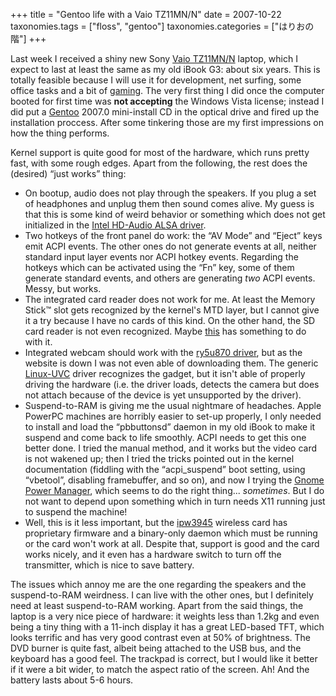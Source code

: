 +++
title = "Gentoo life with a Vaio TZ11MN/N"
date = 2007-10-22
taxonomies.tags = ["floss", "gentoo"]
taxonomies.categories = ["はりおの階"]
+++

Last week I received a shiny new Sony [Vaio
TZ11MN/N](http://vaio.sony.es/view/ShowProduct.action?product=VGN-TZ11MN%2FN&site=voe_es_ES_cons&category=VN+TZ+Series)
laptop, which I expect to last at least the same as my old iBook G3:
about six years. This is totally feasible because I will use it for
development, net surfing, some office tasks and a bit of
[gaming](http://www.openttd.com). The very first thing I did once the
computer booted for first time was **not accepting** the Windows Vista
license; instead I did put a [Gentoo](http://www.gentoo.org) 2007.0
mini-install CD in the optical drive and fired up the installation
proccess. After some tinkering those are my first impressions on how the
thing performs.

Kernel support is quite good for most of the hardware, which runs pretty
fast, with some rough edges. Apart from the following, the rest does the
(desired) “just works” thing:

-   On bootup, audio does not play through the speakers. If you plug a
    set of headphones and unplug them then sound comes alive. My guess
    is that this is some kind of weird behavior or something which does
    not get initialized in the [Intel HD-Audio ALSA
    driver](http://bugtrack.alsa-project.org/main/index.php/Matrix:Soundcard-Tags).
-   Two hotkeys of the front panel do work: the “AV Mode” and “Eject”
    keys emit ACPI events. The other ones do not generate events at all,
    neither standard input layer events nor ACPI hotkey events.
    Regarding the hotkeys which can be activated using the “Fn” key,
    some of them generate standard events, and others are generating
    *two* ACPI events. Messy, but works.
-   The integrated card reader does not work for me. At least the Memory
    Stick™ slot gets recognized by the kernel's MTD layer, but I cannot
    give it a try because I have no cards of this kind. On the other
    hand, the SD card reader is not even recognized. Maybe
    [this](https://launchpad.net/ubuntu/+source/linux-source-2.6.20/+bug/84540)
    has something to do with it.
-   Integrated webcam should work with the [ry5u870
    driver](http://lsb.blogdns.net/ry5u870/), but as the website is down
    I was not even able of downloading them. The generic
    [Linux-UVC](http://linux-uvc.berlios.de/) driver recognizes the
    gadget, but it isn't able of properly driving the hardware (i.e. the
    driver loads, detects the camera but does not attach because of the
    device is yet unsupported by the driver).
-   Suspend-to-RAM is giving me the usual nightmare of headaches. Apple
    PowerPC machines are horribly easier to set-up properly, I only
    needed to install and load the “pbbuttonsd” daemon in my old iBook
    to make it suspend and come back to life smoothly. ACPI needs to get
    this one better done. I tried the manual method, and it works but
    the video card is not wakened up; then I tried the tricks pointed
    out in the kernel documentation (fiddling with the “acpi\_suspend”
    boot setting, using “vbetool”, disabling framebuffer, and so on),
    and now I trying the [Gnome Power
    Manager](http://www.gnome.org/projects/gnome-power-manager/), which
    seems to do the right thing... *sometimes*. But I do not want to
    depend upon something which in turn needs X11 running just to
    suspend the machine!
-   Well, this is it less important, but the
    [ipw3945](http://ipw3945.sourceforge.net/) wireless card has
    proprietary firmware and a binary-only daemon which must be running
    or the card won't work at all. Despite that, support is good and the
    card works nicely, and it even has a hardware switch to turn off the
    transmitter, which is nice to save battery.

The issues which annoy me are the one regarding the speakers and the
suspend-to-RAM weirdness. I can live with the other ones, but I
definitely need at least suspend-to-RAM working. Apart from the said
things, the laptop is a very nice piece of hardware: it weights less
than 1.2kg and even being a tiny thing with a 11-inch display it has a
great LED-based TFT, which looks terrific and has very good contrast
even at 50% of brightness. The DVD burner is quite fast, albeit being
attached to the USB bus, and the keyboard has a good feel. The trackpad
is correct, but I would like it better if it were a bit wider, to match
the aspect ratio of the screen. Ah! And the battery lasts about 5-6
hours.
